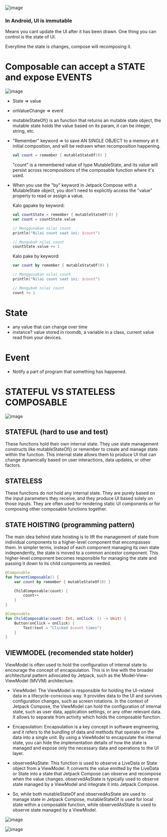 ![image](https://github.com/affodilajF/Android-JetpackCompose/assets/130672181/c5cabd40-48dc-49d1-b6b0-a3450f13ab7a)

### In Android, UI is immutable
Means you cant update the UI after it has been drawn. One thing you can control is the state of UI. 

Everytime the state is changes, compose will recomposing it. 

# Composable can accept a STATE and expose EVENTS

![image](https://github.com/affodilajF/Android-JetpackCompose/assets/130672181/1003b7b5-70e3-4a1c-b544-22b3d7d1f205)

- State => value 

- onValueChange => event

- mutableStateOf() is an function that returns an mutable state object, the mutable state holds the value based on its param, it can be integer, string, etc. 

- "Remember" keyword => to save AN SINGLE OBJECT to a memory at it initial composition, and will be redrawn when recomposition happening.
  ```kotlin
  val count = remember { mutableStateOf(0) }
  ```
  "count" is a remembered value of type MutableState<Int>, and its value will persist across recompositions of the composable function where it's used.

- When you use the "by" keyword in Jetpack Compose with a MutableState object, you don't need to explicitly access the "value" property to read or assign a value.

  Kalo gapake by keyword: 
  ```kotlin
  val countState = remember { mutableStateOf(0) }
  var count = countState.value
  
  // Menggunakan nilai count
  println("Nilai count saat ini: $count")
  
  // Mengubah nilai count
  countState.value += 1
  ```
  
  Kalo pake by keyword: 
  ```kotlin
  var count by remember { mutableStateOf(0) }
  
  // Menggunakan nilai count
  println("Nilai count saat ini: $count")
  
  // Mengubah nilai count
  count += 1  
  ```

# State
- any value that can change over time
- instance? value stored in roomdb, a variable in a class, current value read from your devices.
  
# Event
- Notify a part of program that something has happened.

# STATEFUL VS STATELESS COMPOSABLE 
![image](https://github.com/affodilajF/Android-JetpackCompose/assets/130672181/fd9893aa-a3e5-4108-b677-651b42a00fe7)

## STATEFUL (hard to use and test)
These functions hold their own internal state. They use state management constructs like mutableStateOf() or remember to create and manage state within the function. This internal state allows them to produce UI that can change dynamically based on user interactions, data updates, or other factors.
## STATELESS 
These functions do not hold any internal state. They are purely based on the input parameters they receive, and they produce UI based solely on those inputs. They are often used for rendering static UI components or for composing other composable functions together. 

## STATE HOISTING (programming pattern)
The main idea behind state hoisting is to lift the management of state from individual components to a higher-level component that encompasses them. In simpler terms, instead of each component managing its own state independently, the state is moved to a common ancestor component. This higher-level component becomes responsible for managing the state and passing it down to its child components as needed.

```kotlin
@Composable
fun ParentComposable() {
    var count by remember { mutableStateOf(0) }

    ChildComposable(count) {
        count++
    }
}

@Composable
fun ChildComposable(count: Int, onClick: () -> Unit) {
    Button(onClick = onClick) {
        Text(text = "Clicked $count times")
    }
}
```

## VIEWMODEL (recomended state holder)

ViewModel is often used to hold the configuration of internal state to encourage the concept of encapsulation. This is in line with the broader architectural pattern advocated by Jetpack, such as the Model-View-ViewModel (MVVM) architecture. 

- ViewModel:
  The ViewModel is responsible for holding the UI-related data in a lifecycle-conscious way. It provides data to the UI and survives configuration changes, such as screen rotations. In the context of Jetpack Compose, the   ViewModel can hold the configuration of internal state, such as user data, application settings, or any other relevant data. It allows to separate from activity which holds the composable function. 

- Encapsulation: Encapsulation is a key concept in software engineering, and it refers to the bundling of data and methods that operate on the data into a single unit. By using a ViewModel to encapsulate the internal state, you can hide the implementation details of how the state is managed and expose only the necessary data and operations to the UI layer.

- observedAsState: This function is used to observe a LiveData or State object from a ViewModel. It converts the value emitted by the LiveData or State into a state that Jetpack Compose can observe and recompose when the value changes. observedAsState is typically used to observe state managed by a ViewModel and integrate it into Jetpack Compose.
- So, while both mutableStateOf and observedAsState are used to manage state in Jetpack Compose, mutableStateOf is used for local state within a composable function, while observedAsState is used to observe state managed by a ViewModel.

![image](https://github.com/affodilajF/Android-JetpackCompose/assets/130672181/875f9504-929e-40b1-af06-4a53e9fef423)

![image](https://github.com/affodilajF/Android-JetpackCompose/assets/130672181/02f1d40f-53ae-4c6c-9898-34914138a968)





